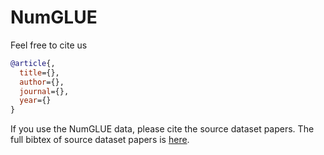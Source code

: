 # NumGLUE

Feel free to cite us

```bibtex
@article{,
  title={},
  author={},
  journal={},
  year={}
}
```
If you use the NumGLUE data, please cite the source dataset papers.
The full bibtex of source dataset papers is [here](doc/source_citation.md). 
